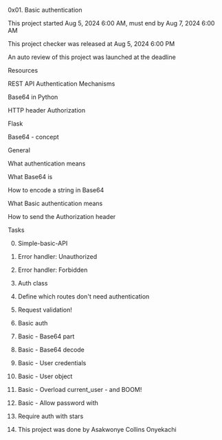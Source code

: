 0x01. Basic authentication

This project started Aug 5, 2024 6:00 AM, must end by Aug 7, 2024 6:00 AM

This project checker was released at Aug 5, 2024 6:00 PM

An auto review of this project was launched at the deadline

Resources

REST API Authentication Mechanisms

Base64 in Python

HTTP header Authorization

Flask

Base64 - concept

General

What authentication means

What Base64 is

How to encode a string in Base64

What Basic authentication means

How to send the Authorization header

Tasks

0. Simple-basic-API

1. Error handler: Unauthorized

2. Error handler: Forbidden

3. Auth class

4. Define which routes don't need authentication

5. Request validation!

6. Basic auth

7. Basic - Base64 part

8. Basic - Base64 decode

9. Basic - User credentials

10. Basic - User object

11. Basic - Overload current_user - and BOOM!

12. Basic - Allow password with

13. Require auth with stars

14. This project was done by Asakwonye Collins Onyekachi
